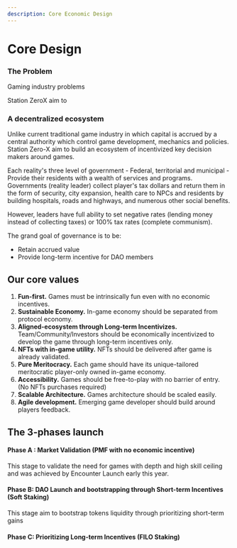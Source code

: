 ```yaml
---
description: Core Economic Design
---
```


# Core Design

### The Problem

Gaming industry problems&#x20;

Station ZeroX aim to&#x20;

### A decentralized ecosystem

Unlike current traditional game industry in which capital is accrued by a central authority which control game development, mechanics and policies. Station Zero-X aim to build an ecosystem of incentivized key decision makers around games.&#x20;

Each reality's three level of government - Federal, territorial and municipal - Provide their residents with a wealth of services and programs. Governments (reality leader) collect player's tax dollars and return them in the form of security, city expansion, health care to NPCs and residents by building hospitals, roads and highways, and numerous other social benefits.

However, leaders have full ability to set negative rates (lending money instead of collecting taxes) or 100% tax rates (complete communism).&#x20;



The grand goal of governance is to be:

* Retain accrued value&#x20;
* Provide long-term incentive for DAO members

## Our core values

1. **Fun-first.** Games must be intrinsically fun even with no economic incentives.
2. **Sustainable Economy.** In-game economy should be separated from protocol economy.
3. **Aligned-ecosystem through Long-term Incentivizes.** Team/Community/Investors should be economically incentivized to develop the game through long-term incentives only.
4. **NFTs with in-game utility.** NFTs should be delivered after game is already validated.
5. **Pure Meritocracy.**  Each game should have its unique-tailored meritocratic player-only owned in-game economy.
6. **Accessibility.** Games should be free-to-play with no barrier of entry. (No NFTs purchases required)
7. **Scalable Architecture.** Games architecture should be scaled easily.
8. **Agile development.** Emerging game developer should build around players feedback.

###



## The 3-phases launch

#### Phase A : Market Validation (PMF with no economic incentive)

This stage to validate the need for games with depth and high skill ceiling and was achieved by Encounter Launch early this year.

#### Phase B: DAO Launch and bootstrapping through Short-term Incentives (Soft Staking)

This stage aim to bootstrap tokens liquidity through prioritizing short-term gains &#x20;

#### Phase C:  Prioritizing Long-term Incentives (FILO Staking)

